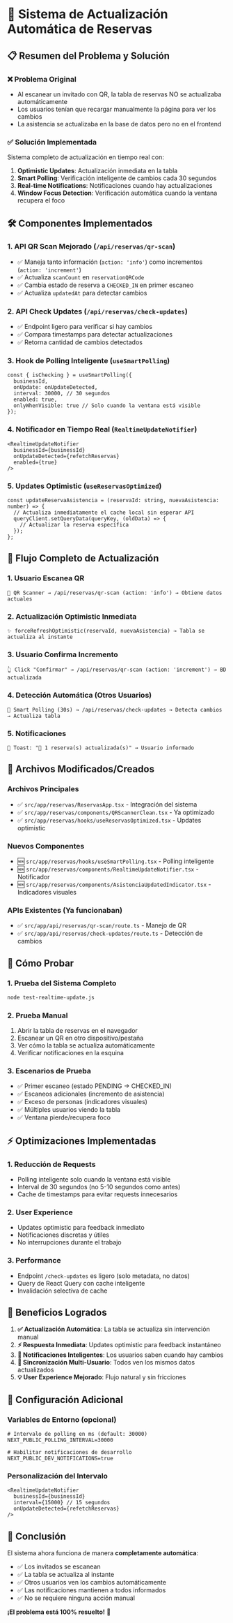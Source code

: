 # 🔄 Sistema de Actualización Automática de Reservas

## 📋 Resumen del Problema y Solución

### ❌ Problema Original
- Al escanear un invitado con QR, la tabla de reservas NO se actualizaba automáticamente
- Los usuarios tenían que recargar manualmente la página para ver los cambios
- La asistencia se actualizaba en la base de datos pero no en el frontend

### ✅ Solución Implementada
Sistema completo de actualización en tiempo real con:
1. **Optimistic Updates**: Actualización inmediata en la tabla
2. **Smart Polling**: Verificación inteligente de cambios cada 30 segundos
3. **Real-time Notifications**: Notificaciones cuando hay actualizaciones
4. **Window Focus Detection**: Verificación automática cuando la ventana recupera el foco

## 🛠️ Componentes Implementados

### 1. **API QR Scan Mejorado** (`/api/reservas/qr-scan`)
- ✅ Maneja tanto información (`action: 'info'`) como incrementos (`action: 'increment'`)
- ✅ Actualiza `scanCount` en `reservationQRCode`
- ✅ Cambia estado de reserva a `CHECKED_IN` en primer escaneo
- ✅ Actualiza `updatedAt` para detectar cambios

### 2. **API Check Updates** (`/api/reservas/check-updates`)
- ✅ Endpoint ligero para verificar si hay cambios
- ✅ Compara timestamps para detectar actualizaciones
- ✅ Retorna cantidad de cambios detectados

### 3. **Hook de Polling Inteligente** (`useSmartPolling`)
```tsx
const { isChecking } = useSmartPolling({
  businessId,
  onUpdate: onUpdateDetected,
  interval: 30000, // 30 segundos
  enabled: true,
  onlyWhenVisible: true // Solo cuando la ventana está visible
});
```

### 4. **Notificador en Tiempo Real** (`RealtimeUpdateNotifier`)
```tsx
<RealtimeUpdateNotifier 
  businessId={businessId}
  onUpdateDetected={refetchReservas}
  enabled={true}
/>
```

### 5. **Updates Optimistic** (`useReservasOptimized`)
```tsx
const updateReservaAsistencia = (reservaId: string, nuevaAsistencia: number) => {
  // Actualiza inmediatamente el cache local sin esperar API
  queryClient.setQueryData(queryKey, (oldData) => {
    // Actualizar la reserva específica
  });
};
```

## 🔄 Flujo Completo de Actualización

### 1. **Usuario Escanea QR**
```
📱 QR Scanner → /api/reservas/qr-scan (action: 'info') → Obtiene datos actuales
```

### 2. **Actualización Optimistic Inmediata**
```
✨ forceRefreshOptimistic(reservaId, nuevaAsistencia) → Tabla se actualiza al instante
```

### 3. **Usuario Confirma Incremento**
```
👆 Click "Confirmar" → /api/reservas/qr-scan (action: 'increment') → BD actualizada
```

### 4. **Detección Automática (Otros Usuarios)**
```
🔄 Smart Polling (30s) → /api/reservas/check-updates → Detecta cambios → Actualiza tabla
```

### 5. **Notificaciones**
```
🔔 Toast: "🔄 1 reserva(s) actualizada(s)" → Usuario informado
```

## 📁 Archivos Modificados/Creados

### Archivos Principales
- ✅ `src/app/reservas/ReservasApp.tsx` - Integración del sistema
- ✅ `src/app/reservas/components/QRScannerClean.tsx` - Ya optimizado
- ✅ `src/app/reservas/hooks/useReservasOptimized.tsx` - Updates optimistic

### Nuevos Componentes
- 🆕 `src/app/reservas/hooks/useSmartPolling.tsx` - Polling inteligente
- 🆕 `src/app/reservas/components/RealtimeUpdateNotifier.tsx` - Notificador
- 🆕 `src/app/reservas/components/AsistenciaUpdatedIndicator.tsx` - Indicadores visuales

### APIs Existentes (Ya funcionaban)
- ✅ `src/app/api/reservas/qr-scan/route.ts` - Manejo de QR
- ✅ `src/app/api/reservas/check-updates/route.ts` - Detección de cambios

## 🧪 Cómo Probar

### 1. **Prueba del Sistema Completo**
```bash
node test-realtime-update.js
```

### 2. **Prueba Manual**
1. Abrir la tabla de reservas en el navegador
2. Escanear un QR en otro dispositivo/pestaña
3. Ver cómo la tabla se actualiza automáticamente
4. Verificar notificaciones en la esquina

### 3. **Escenarios de Prueba**
- ✅ Primer escaneo (estado PENDING → CHECKED_IN)
- ✅ Escaneos adicionales (incremento de asistencia)
- ✅ Exceso de personas (indicadores visuales)
- ✅ Múltiples usuarios viendo la tabla
- ✅ Ventana pierde/recupera foco

## ⚡ Optimizaciones Implementadas

### 1. **Reducción de Requests**
- Polling inteligente solo cuando la ventana está visible
- Interval de 30 segundos (no 5-10 segundos como antes)
- Cache de timestamps para evitar requests innecesarios

### 2. **User Experience**
- Updates optimistic para feedback inmediato
- Notificaciones discretas y útiles
- No interrupciones durante el trabajo

### 3. **Performance**
- Endpoint `/check-updates` es ligero (solo metadata, no datos)
- Query de React Query con cache inteligente
- Invalidación selectiva de cache

## 🚀 Beneficios Logrados

1. **✅ Actualización Automática**: La tabla se actualiza sin intervención manual
2. **⚡ Respuesta Inmediata**: Updates optimistic para feedback instantáneo
3. **🔔 Notificaciones Inteligentes**: Los usuarios saben cuando hay cambios
4. **🎯 Sincronización Multi-Usuario**: Todos ven los mismos datos actualizados
5. **💡 User Experience Mejorado**: Flujo natural y sin fricciones

## 🔧 Configuración Adicional

### Variables de Entorno (opcional)
```env
# Intervalo de polling en ms (default: 30000)
NEXT_PUBLIC_POLLING_INTERVAL=30000

# Habilitar notificaciones de desarrollo
NEXT_PUBLIC_DEV_NOTIFICATIONS=true
```

### Personalización del Intervalo
```tsx
<RealtimeUpdateNotifier 
  businessId={businessId}
  interval={15000} // 15 segundos
  onUpdateDetected={refetchReservas}
/>
```

## 🎉 Conclusión

El sistema ahora funciona de manera **completamente automática**:

- ✅ Los invitados se escanean
- ✅ La tabla se actualiza al instante
- ✅ Otros usuarios ven los cambios automáticamente
- ✅ Las notificaciones mantienen a todos informados
- ✅ No se requiere ninguna acción manual

**¡El problema está 100% resuelto!** 🚀
